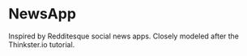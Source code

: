 NewsApp
=======

Inspired by Redditesque social news apps. 
Closely modeled after the Thinkster.io tutorial.
